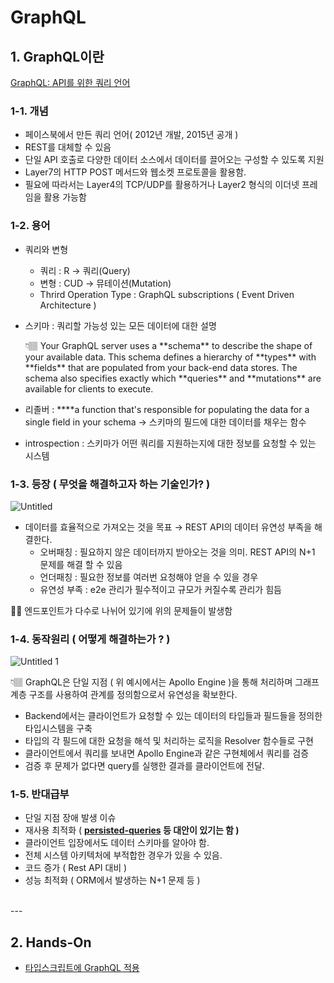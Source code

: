 # GraphQL

## 1. GraphQL이란

[GraphQL: API를 위한 쿼리 언어](https://graphql-kr.github.io/learn/)

### 1-1. 개념

- 페이스북에서 만든 쿼리 언어( 2012년 개발, 2015년 공개 )
- REST를 대체할 수 있음
- 단일 API 호출로 다양한 데이터 소스에서 데이터를 끌어오는 구성할 수 있도록 지원
- Layer7의 HTTP POST 메서드와 웹소켓 프로토콜을 활용함.
- 필요에 따라서는 Layer4의 TCP/UDP를 활용하거나 Layer2 형식의 이더넷 프레임을 활용 가능함

### 1-2. 용어

- 쿼리와 변형
    - 쿼리 : R → 쿼리(Query)
    - 변형 : CUD → 뮤테이션(Mutation)
    - Thrird Operation Type : GraphQL subscriptions ( Event Driven Architecture )
- 스키마 : 쿼리할 가능성 있는 모든 데이터에 대한 설명
    
    <aside>
    👇🏽 Your GraphQL server uses a **schema**
     to describe the shape of your available data. This schema defines a hierarchy of **types** with **fields** that are populated from your back-end data stores. The schema also specifies exactly which **queries** and **mutations** are available for clients to execute.
    
    </aside>
    
- 리졸버 :  ****a function that's responsible for populating the data for a single field in your schema → 스키마의 필드에 대한 데이터를 채우는 함수
- introspection : 스키마가 어떤 쿼리를 지원하는지에 대한 정보를 요청할 수 있는 시스템

### 1-3. 등장 ( 무엇을 해결하고자 하는 기술인가? )

![Untitled](https://user-images.githubusercontent.com/91730236/195039933-8c49118b-1bec-4516-8bfd-c0e9c4d935b1.png)

- 데이터를 효율적으로 가져오는 것을 목표 → REST API의 데이터 유연성 부족을 해결한다.
    - 오버패칭 : 필요하지 않은 데이터까지 받아오는 것을 의미. REST API의 N+1 문제를 해결 할 수 있음
    - 언더패칭 : 필요한 정보를 여러번 요청해야 얻을 수 있을 경우
    - 유연성 부족 : e2e 관리가 필수적이고 규모가 커질수록 관리가 힘듬

<aside>
☝🏾 엔드포인트가 다수로 나뉘어 있기에 위의 문제들이 발생함

</aside>

### 1-4. 동작원리 ( 어떻게 해결하는가 ? )

![Untitled 1](https://user-images.githubusercontent.com/91730236/195039957-222891e5-0db9-4952-a70c-403373a8a6c1.png)

<aside>
👇🏽 GraphQL은 단일 지점 ( 위 예시에서는 Apollo Engine )을 통해 처리하며 그래프 계층 구조를 사용하여 관계를 정의함으로서 유연성을 확보한다.

</aside>

- Backend에서는 클라이언트가 요청할 수 있는 데이터의 타입들과 필드들을 정의한 타입시스템을 구축
- 타입의 각 필드에 대한 요청을 해석 및 처리하는 로직을 Resolver 함수들로 구현
- 클라이언트에서 쿼리를 보내면 Apollo Engine과 같은 구현체에서 쿼리를 검증
- 검증 후 문제가 없다면 query를 실행한 결과를 클라이언트에 전달.

### 1-5. 반대급부

- 단일 지점 장애 발생 이슈
- 재사용 최적화 ( **[persisted-queries](https://github.com/apollographql/apollo-link-persisted-queries) 등 대안이 있기는 함 )**
- 클라이언트 입장에서도 데이터 스키마를 알아야 함.
- 전체 시스템 아키텍처에 부적합한 경우가 있을 수 있음.
- 코드 증가 ( Rest API 대비 )
- 성능 최적화 ( ORM에서 발생하는 N+1 문제 등 )

<br/>
---


## 2.  Hands-On
- [타입스크립트에 GraphQL 적용](https://github.com/t0e8r1r4y/delivery-food-service)
